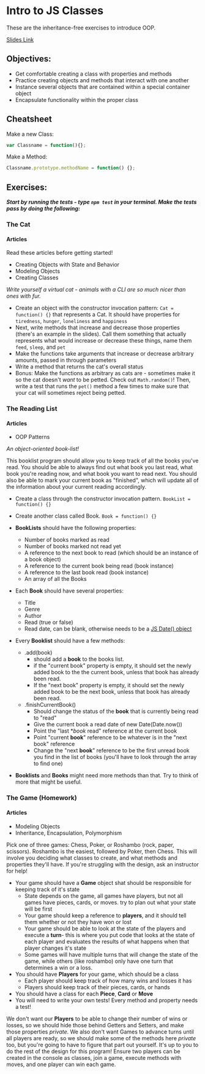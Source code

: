 # Intro to JS Classes
These are the inheritance-free exercises to introduce OOP.

[Slides Link](http://slides.com/lizh/oop)

## Objectives:

* Get comfortable creating a class with properties and methods
* Practice creating objects and methods that interact with one another
* Instance several objects that are contained within a special container object
* Encapsulate functionality within the proper class

## Cheatsheet

Make a new Class:
```javascript
var Classname = function(){};
```

Make a Method:
```javascript
Classname.prototype.methodName = function() {};
```


## Exercises:

___Start by running the tests - type `npm test` in your terminal. Make the tests pass by doing the following:___

### The Cat

#### Articles 
Read these articles before getting started! 

- Creating Objects with State and Behavior
- Modeling Objects
- Creating Classes

_Write yourself a virtual cat - animals with a CLI are so much nicer than ones with fur._

*   Create an object with the constructor invocation pattern: `Cat = function() {}` that represents a Cat. It should have properties for `tiredness`, `hunger`, `loneliness` and `happiness`
*   Next, write methods that increase and decrease those properties (there's an example in the slides). Call them something that actually represents what would increase or decrease these things, name them `feed`, `sleep`, and `pet`
*   Make the functions take arguments that increase or decrease arbitrary amounts, passed in through parameters
*   Write a method that returns the cat's overall status
*   Bonus: Make the functions as arbitrary as cats are - sometimes make it so the cat doesn't _want_ to be petted. Check out `Math.random()`! Then, write a test that runs the `pet()` method a few times to make sure that your cat will sometimes reject being petted.


### The Reading List

#### Articles 

- OOP Patterns

_An object-oriented book-list!_
		
This booklist program should allow you to keep track of all the books you've read. You should be able to always find out what book you last read, what book you're reading now, and what book you want to read next. You should also be able to mark your current book as "finished", which will update all of the information about your current reading accordingly.

*   Create a class through the constructor invocation pattern. ` BookList = function() {} `
*   Create another class called Book. `Book = function() {}`

*   **BookLists** should have the following properties:
	*   Number of books marked as read
	*   Number of books marked not read yet
	*   A reference to the next book to read (which should be an instance of a book object)
	*   A reference to the current book being read (book instance)
	*   A reference to the last book read (book instance)
	*   An array of all the Books
*   Each **Book** should have several properties:
	*   Title
	*   Genre
	*   Author
	*   Read (true or false)
	*   Read date, can be blank, otherwise needs to be a [JS Date() object](https://developer.mozilla.org/en-US/docs/Web/JavaScript/Reference/Global_Objects/Date)
*   Every **Booklist** should have a few methods:
	* .add(book)
		* should add a **book** to the books list.
		* if the "current book" property is empty, it should set the newly added book to the the current book, unless that book has already been read.
		* If the "next book" property is empty, it should set the newly added book to be the next book, unless that book has already been read.
	*   .finishCurrentBook()
		*   Should change the status of the **book** that is currently being read to "read"
		*   Give the current book a read date of new Date(Date.now())
		*   Point the "last **book* read" reference at the current book
		*   Point "current **book**" reference to be whatever is in the "next book" reference
		*   Change the "next **book**" reference to be the first unread book you find in the list of books (you'll have to look through the array to find one)

*   **Booklists** and **Books** might need more methods than that. Try to think of more that might be useful.

### The Game (Homework)

#### Articles

- Modeling Objects
- Inheritance, Encapsulation, Polymorphism

Pick one of three games: Chess, Poker, or Roshambo (rock, paper, scissors). Roshambo is the easiest, followed by Poker, then Chess. This will involve you deciding what classes to create, and what methods and properties they'll have. If you're struggling with the design, ask an instructor for help!

* Your game should have a **Game** object shat should be responsible for keeping track of it's state
	* State depends on the game, all games have players, but not all games have pieces, cards, or moves. try to plan out what your state will be first
	* Your game should keep a reference to **players**, and it should tell them whether or not they have won or lost
	* Your game should be able to look at the state of the players and execute a **turn**- this is where you put code that looks at the state of each player and evaluates the results of what happens when that player changes it's state
	* Some games will have multiple turns that will change the state of the game, while others (like roshambo) only have one turn that determines a win or a loss.
* You should have **Players** for your game, which should be a class
	* Each player should keep track of how many wins and losses it has
	* Players should keep track of their pieces, cards, or hands
* You should have a class for each **Piece**, **Card** or **Move**
* You will need to write your own tests! Every method and property needs a test!

We don't want our **Players** to be able to change their number of wins or losses, so we should hide those behind Getters and Setters, and make those properties *private*. We also don't want Games to advance turns until all players are ready, so we should make some of the methods here *private* too, but you're going to have to figure that part out yourself.
It's up to you to do the rest of the design for this program! Ensure two players can be created in the console as classes, join a game, execute methods with moves, and one player can win each game.
